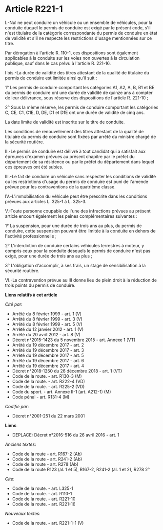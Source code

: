 # Article R221-1

I.-Nul ne peut conduire un véhicule ou un ensemble de véhicules, pour la conduite duquel le permis de conduire est exigé par
le présent code, s'il n'est titulaire de la catégorie correspondante du permis de conduire en état de validité et s'il ne
respecte les restrictions d'usage mentionnées sur ce titre. 

Par dérogation à l'article R. 110-1, ces dispositions sont également applicables à la conduite sur les voies non ouvertes à
la circulation publique, sauf dans le cas prévu à l'article R. 221-16. 

I bis.-La durée de validité des titres attestant de la qualité de titulaire du permis de conduire est limitée ainsi qu'il
suit : 

1° Les permis de conduire comportant les catégories A1, A2, A, B, B1 et BE du permis de conduire ont une durée de validité de
quinze ans à compter de leur délivrance, sous réserve des dispositions de l'article R. 221-10 ; 

2° Sous la même réserve, les permis de conduire comportant les catégories C, CE, C1, C1E, D, DE, D1 et D1E ont une durée de
validité de cinq ans. 

La date limite de validité est inscrite sur le titre de conduite. 

Les conditions de renouvellement des titres attestant de la qualité de titulaire du permis de conduire sont fixées par arrêté
du ministre chargé de la sécurité routière. 

II.-Le permis de conduire est délivré à tout candidat qui a satisfait aux épreuves d'examen prévues au présent chapitre par
le préfet du département de sa résidence ou par le préfet du département dans lequel ces épreuves ont été subies. 

III.-Le fait de conduire un véhicule sans respecter les conditions de validité ou les restrictions d'usage du permis de
conduire est puni de l'amende prévue pour les contraventions de la quatrième classe. 

IV.-L'immobilisation du véhicule peut être prescrite dans les conditions prévues aux articles L. 325-1 à L. 325-3. 

V.-Toute personne coupable de l'une des infractions prévues au présent article encourt également les peines complémentaires
suivantes : 

1° La suspension, pour une durée de trois ans au plus, du permis de conduire, cette suspension pouvant être limitée à la
conduite en dehors de l'activité professionnelle ; 

2° L'interdiction de conduire certains véhicules terrestres à moteur, y compris ceux pour la conduite desquels le permis de
conduire n'est pas exigé, pour une durée de trois ans au plus ; 

3° L'obligation d'accomplir, à ses frais, un stage de sensibilisation à la sécurité routière. 

VI.-La contravention prévue au III donne lieu de plein droit à la réduction de trois points du permis de conduire.

**Liens relatifs à cet article**

_Cité par_:

  - Arrêté du 8 février 1999 - art. 1 (V)
  - Arrêté du 8 février 1999 - art. 3 (V)
  - Arrêté du 8 février 1999 - art. 5 (V)
  - Arrêté du 12 janvier 2012 - art. 1 (V)
  - Arrêté du 20 avril 2012 - art. 8 (V)
  - Décret n°2015-1423 du 5 novembre 2015 - art. Annexe 1 (VT)
  - Arrêté du 19 décembre 2017 - art. 2
  - Arrêté du 19 décembre 2017 - art. 3
  - Arrêté du 19 décembre 2017 - art. 5
  - Arrêté du 19 décembre 2017 - art. 6
  - Arrêté du 19 décembre 2017 - art. 4
  - Décret n°2018-1250 du 26 décembre 2018 - art. 1 (VT)
  - Code de la route. - art. R130-3 (M)
  - Code de la route. - art. R222-4 (VD)
  - Code de la route. - art. R225-2 (VD)
  - Code du sport. - art. Annexe II-1 (art. A212-1) (M)
  - Code pénal - art. R131-4 (M)

_Codifié par_:

  - Décret n°2001-251 du 22 mars 2001

**Liens**:

  - DEPLACE: Décret n°2016-516 du 26 avril 2016 - art. 1

_Anciens textes_:

  - Code de la route - art. R167-2 (Ab)
  - Code de la route - art. R241-2 (Ab)
  - Code de la route - art. R278 (Ab)
  - Code de la route R123 (al. 1 et 5), R167-2, R241-2 (al. 1 et 2), R278 2°

_Cite_:

  - Code de la route. - art. L325-1
  - Code de la route. - art. R110-1
  - Code de la route. - art. R221-10
  - Code de la route. - art. R221-16

_Nouveaux textes_:

  - Code de la route. - art. R221-1-1 (V)
